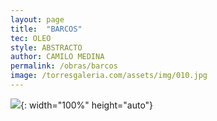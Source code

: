 ```yaml
---
layout: page
title:  "BARCOS"
tec: OLEO
style: ABSTRACTO
author: CAMILO MEDINA
permalink: /obras/barcos
image: /torresgaleria.com/assets/img/010.jpg
---
```


![](/torresgaleria.com/assets/img/010.jpg){: width="100%" height="auto"}

